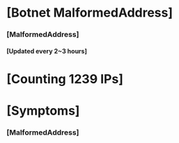 # [Botnet MalformedAddress]
### [MalformedAddress]
#### [Updated every 2~3 hours]

# [Counting 1239 IPs]

# [Symptoms] 
###   [MalformedAddress]
